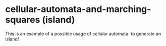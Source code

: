# cellular-automata-and-marching-squares (island)
This is an example of a possible usage of cellular automata: to generate an island!
